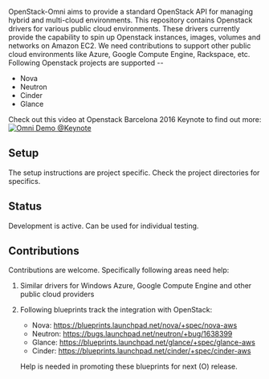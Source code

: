 OpenStack-Omni aims to provide a standard OpenStack API for managing hybrid and multi-cloud environments.
This repository contains Openstack drivers for various public cloud environments.
These drivers currently provide the capability to spin up Openstack instances, images, volumes and networks on Amazon EC2. We need contributions to support other public cloud environments like Azure, Google Compute Engine, Rackspace, etc.
Following Openstack projects are supported --
* Nova
* Neutron
* Cinder
* Glance

Check out this video at Openstack Barcelona 2016 Keynote to find out more:
[![Omni Demo @Keynote](http://i.imgur.com/IDqYoQ3.jpg)](https://www.youtube.com/watch?v=U_LA7ZwQ9og)

## Setup
The setup instructions are project specific. Check the project directories for specifics.

## Status
Development is active. Can be used for individual testing.

## Contributions
Contributions are welcome. Specifically following areas need help:

1. Similar drivers for Windows Azure, Google Compute Engine and other public cloud providers
2. Following blueprints track the integration with OpenStack:
   * Nova: https://blueprints.launchpad.net/nova/+spec/nova-aws
   * Neutron: https://bugs.launchpad.net/neutron/+bug/1638399
   * Glance: https://blueprints.launchpad.net/glance/+spec/glance-aws
   * Cinder: https://blueprints.launchpad.net/cinder/+spec/cinder-aws
   
   Help is needed in promoting these blueprints for next (O) release.
